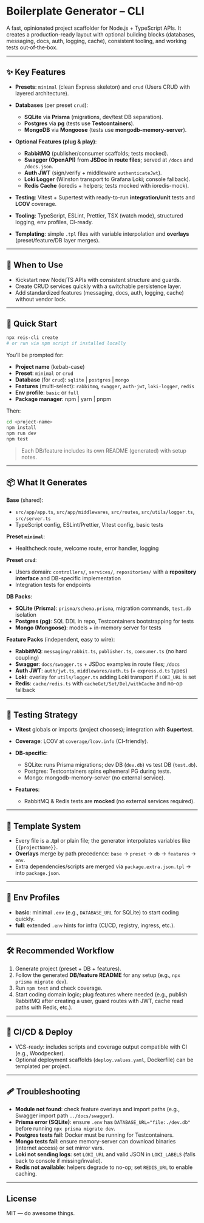 # Boilerplate Generator – CLI

A fast, opinionated project scaffolder for Node.js + TypeScript APIs. It creates a production-ready layout with optional building blocks (databases, messaging, docs, auth, logging, cache), consistent tooling, and working tests out‑of‑the‑box.

---

## ✨ Key Features

* **Presets**: `minimal` (clean Express skeleton) and `crud` (Users CRUD with layered architecture).
* **Databases** (per preset `crud`):

  * **SQLite** via **Prisma** (migrations, dev/test DB separation).
  * **Postgres** via **pg** (tests use **Testcontainers**).
  * **MongoDB** via **Mongoose** (tests use **mongodb-memory-server**).
* **Optional Features (plug & play)**:

  * **RabbitMQ** (publisher/consumer scaffolds; tests mocked).
  * **Swagger (OpenAPI)** from **JSDoc in route files**; served at `/docs` and `/docs.json`.
  * **Auth JWT** (sign/verify + middleware `authenticateJwt`).
  * **Loki Logger** (Winston transport to Grafana Loki; console fallback).
  * **Redis Cache** (ioredis + helpers; tests mocked with ioredis-mock).
* **Testing**: Vitest + Supertest with ready-to-run **integration/unit** tests and **LCOV** coverage.
* **Tooling**: TypeScript, ESLint, Prettier, TSX (watch mode), structured logging, env profiles, CI-ready.
* **Templating**: simple `.tpl` files with variable interpolation and **overlays** (preset/feature/DB layer merges).

---

## 🧭 When to Use

* Kickstart new Node/TS APIs with consistent structure and guards.
* Create CRUD services quickly with a switchable persistence layer.
* Add standardized features (messaging, docs, auth, logging, cache) without vendor lock.

---

## 🚀 Quick Start

```bash
npx reis-cli create
# or run via npm script if installed locally
```

You’ll be prompted for:

* **Project name** (kebab-case)
* **Preset**: `minimal` or `crud`
* **Database** (for `crud`): `sqlite` | `postgres` | `mongo`
* **Features** (multi-select): `rabbitmq`, `swagger`, `auth-jwt`, `loki-logger`, `redis`
* **Env profile**: `basic` or `full`
* **Package manager**: npm | yarn | pnpm

Then:

```bash
cd <project-name>
npm install
npm run dev
npm test
```

> Each DB/feature includes its own README (generated) with setup notes.

---

## 📦 What It Generates

**Base** (shared):

* `src/app/app.ts`, `src/app/middlewares`, `src/routes`, `src/utils/logger.ts`, `src/server.ts`
* TypeScript config, ESLint/Prettier, Vitest config, basic tests

**Preset `minimal`**:

* Healthcheck route, welcome route, error handler, logging

**Preset `crud`**:

* Users domain: `controllers/`, `services/`, `repositories/` with a **repository interface** and DB-specific implementation
* Integration tests for endpoints

**DB Packs**:

* **SQLite (Prisma)**: `prisma/schema.prisma`, migration commands, `test.db` isolation
* **Postgres (pg)**: SQL DDL in repo, Testcontainers bootstrapping for tests
* **Mongo (Mongoose)**: models + in-memory server for tests

**Feature Packs** (independent, easy to wire):

* **RabbitMQ**: `messaging/rabbit.ts`, `publisher.ts`, `consumer.ts` (no hard coupling)
* **Swagger**: `docs/swagger.ts` + JSDoc examples in route files; `/docs`
* **Auth JWT**: `auth/jwt.ts`, `middlewares/auth.ts` (+ `express.d.ts` types)
* **Loki**: overlay for `utils/logger.ts` adding Loki transport if `LOKI_URL` is set
* **Redis**: `cache/redis.ts` with `cacheGet/Set/Del/withCache` and no-op fallback

---

## 🧪 Testing Strategy

* **Vitest** globals or imports (project chooses); integration with **Supertest**.
* **Coverage**: LCOV at `coverage/lcov.info` (CI-friendly).
* **DB-specific**:

  * SQLite: runs Prisma migrations; dev DB (`dev.db`) vs test DB (`test.db`).
  * Postgres: Testcontainers spins ephemeral PG during tests.
  * Mongo: mongodb-memory-server (no external service).
* **Features**:

  * RabbitMQ & Redis tests are **mocked** (no external services required).

---

## 🧱 Template System

* Every file is a **.tpl** or plain file; the generator interpolates variables like `{{projectName}}`.
* **Overlays** merge by path precedence: `base` → `preset` → `db` → `features` → `env`.
* Extra dependencies/scripts are merged via `package.extra.json.tpl` → into `package.json`.

---

## 🔧 Env Profiles

* **basic**: minimal `.env` (e.g., `DATABASE_URL` for SQLite) to start coding quickly.
* **full**: extended `.env` hints for infra (CI/CD, registry, ingress, etc.).

---

## 🛠 Recommended Workflow

1. Generate project (preset + DB + features).
2. Follow the generated **DB/feature README** for any setup (e.g., `npx prisma migrate dev`).
3. Run `npm test` and check coverage.
4. Start coding domain logic; plug features where needed (e.g., publish RabbitMQ after creating a user, guard routes with JWT, cache read paths with Redis, etc.).

---

## 🧰 CI/CD & Deploy

* VCS-ready: includes scripts and coverage output compatible with CI (e.g., Woodpecker).
* Optional deployment scaffolds (`deploy.values.yaml`, Dockerfile) can be templated per project.

---

## 🩹 Troubleshooting

* **Module not found**: check feature overlays and import paths (e.g., Swagger import path `../docs/swagger`).
* **Prisma error (SQLite)**: ensure `.env` has `DATABASE_URL="file:./dev.db"` before running `npx prisma migrate dev`.
* **Postgres tests fail**: Docker must be running for Testcontainers.
* **Mongo tests fail**: ensure memory-server can download binaries (internet access) or set mirror vars.
* **Loki not sending logs**: set `LOKI_URL` and valid JSON in `LOKI_LABELS` (falls back to console if missing/invalid).
* **Redis not available**: helpers degrade to no-op; set `REDIS_URL` to enable caching.

---

## License

MIT — do awesome things.
